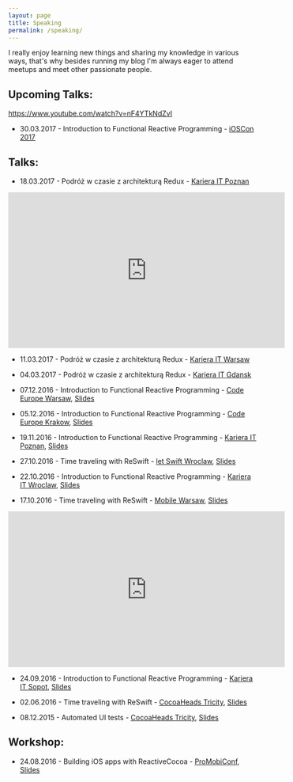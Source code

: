```yaml
---
layout: page
title: Speaking
permalink: /speaking/
---
```


I really enjoy learning new things and sharing my knowledge in various ways, that's why besides running my blog I'm always eager to attend meetups and meet other passionate people.

Upcoming Talks:
---
https://www.youtube.com/watch?v=nF4YTkNdZvI
- 30.03.2017 - Introduction to Functional Reactive Programming - [iOSCon 2017](https://skillsmatter.com/conferences/8180-ioscon-2017-the-conference-for-ios-and-swift-developers)

Talks:
---

- 18.03.2017 - Podróż w czasie z architekturą Redux - [Kariera IT Poznan](http://careercon.pl/konferencja/kariera-it-poznan-18-03-2017/)

<iframe width="560" height="315" src="https://www.youtube.com/embed/nF4YTkNdZvI" frameborder="0" allowfullscreen></iframe>

- 11.03.2017 - Podróż w czasie z architekturą Redux - [Kariera IT Warsaw](http://careercon.pl/konferencja/kariera-it-warszawa-11-03-2017/)

- 04.03.2017 - Podróż w czasie z architekturą Redux - [Kariera IT Gdansk](http://careercon.pl/konferencja/kariera-it-gdansk-4-03-2017/)

- 07.12.2016 - Introduction to Functional Reactive Programming - [Code Europe Warsaw](https://www.codeeurope.pl/pl), [Slides](http://www.slideshare.net/EliaszSawicki/code-europe)

- 05.12.2016 - Introduction to Functional Reactive Programming - [Code Europe Krakow](https://www.codeeurope.pl/pl), [Slides](http://www.slideshare.net/EliaszSawicki/code-europe)

- 19.11.2016 - Introduction to Functional Reactive Programming - [Kariera IT Poznan](http://careercon.pl/), [Slides](http://www.slideshare.net/EliaszSawicki/introduction-to-functional-reactive-programming-poznan)

- 27.10.2016 - Time traveling with ReSwift - [let Swift Wroclaw](https://www.facebook.com/letswiftwroclaw/), [Slides](http://www.slideshare.net/EliaszSawicki/time-traveling-with-reswift)

- 22.10.2016 - Introduction to Functional Reactive Programming - [Kariera IT Wroclaw](http://careercon.pl/), [Slides](http://www.slideshare.net/EliaszSawicki/introduction-to-functional-reactive-programming-67525036)

- 17.10.2016 - Time traveling with ReSwift - [Mobile Warsaw](http://mobile-warsaw.pl/meetup_42.html), [Slides](http://www.slideshare.net/EliaszSawicki/time-traveling-with-reswift)

<iframe width="560" height="315" src="https://www.youtube.com/embed/ODO9a-JLMM0" frameborder="0" allowfullscreen></iframe>

- 24.09.2016 - Introduction to Functional Reactive Programming - [Kariera IT Sopot](http://careercon.pl/), [Slides](http://www.slideshare.net/EliaszSawicki/introduction-to-functional-reactive-programming-67525036)


- 02.06.2016 - Time traveling with ReSwift - [CocoaHeads Tricity](https://www.facebook.com/CocoaHeadsTricity/), [Slides](http://www.slideshare.net/EliaszSawicki/reswift-cocoaheads-tricity)

- 08.12.2015 - Automated UI tests - [CocoaHeads Tricity](https://www.facebook.com/CocoaHeadsTricity/), [Slides](http://www.slideshare.net/EliaszSawicki/calabash-65433265)


Workshop:
---

- 24.08.2016 - Building iOS apps with ReactiveCocoa - [ProMobiConf](http://careercon.pl/), [Slides](http://www.slideshare.net/EliaszSawicki/reactivecocoa-workshop)
